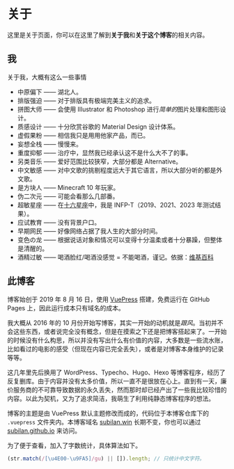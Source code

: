 # 关于

这里是关于页面，你可以在这里了解到**关于我**和**关于这个博客**的相关内容。

## 我

关于我，大概有这么一些事情

- 中原偏下 —— 湖北人。
- 排版强迫 —— 对于排版具有极端完美主义的追求。
- 拼图大师 —— 会使用 Illustrator 和 Photoshop 进行*简单的*图片处理和图形设计。
- 质感设计 —— 十分欣赏谷歌的 Material Design 设计体系。
- 虚假果粉 —— 相信我只是用用他家产品，而已。
- 妄想全栈 —— 慢慢来。
- 重度抑郁 —— 治疗中，显然我已经承认这不是什么大不了的事。
- 另类音乐 —— 爱好范围比较狭窄，大部分都是 Alternative。
- 中文敏感 —— 对中文歌的挑剔程度远大于其它语言，所以大部分听的都是外文歌。
- 是方块人 —— Minecraft 10 年玩家。
- 伪二次元 —— 可能会看那么几部番。
- 超敏星座 —— 在[十六星座](https://www.16personalities.com/ch/%E4%BA%BA%E6%A0%BC%E6%B5%8B%E8%AF%95)中，我是 INFP-T（2019、2021、2023 年测试结果）。
- 应试教育 —— 没有背景户口。
- 早期网民 —— 好像网络占据了我人生的大部分时间。
- 变色の龙 —— 根据说话对象和情况可以变得十分温柔或者十分暴躁，但整体是清醒的。
- 酒精过敏 —— 喝酒脸红/喝酒没感觉 = 不能喝酒，谨记。依据：[维基百科](https://zh.wikipedia.org/wiki/%E9%85%92%E7%B2%BE%E5%8F%8D%E5%BA%94)

## 此博客

博客始创于 2019 年 8 月 16 日，使用 [VuePress](https://vuepress.vuejs.org) 搭建，免费运行在 GitHub Pages 上，因此运行成本只有域名的成本。

我大概从 2016 年的 10 月份开始写博客，其实一开始的动机就是*跟风*。当初并不会这些东西，或者说完全没有概念，但是在摸索之下还是把博客搭起来了。一开始的时候没有什么构思，所以并没有写出什么有价值的内容，大多数是一些流水账，比如看过的电影的感受（但现在内容已完全丢失），或者是对博客本身维护的记录等等。

这几年里先后换用了 WordPress、Typecho、Hugo、Hexo 等博客程序，经历了反复删库。由于内容并没有太多价值，所以一直不是很放在心上。直到有一天，廉价服务商的不可靠导致数据的永久丢失，然而那时却已经产出了一些我比较珍惜的内容。以此为契机，又为了追求简洁，我萌生了利用纯静态博客程序的想法。

博客的主题是由 VuePress 默认主题修改而成的，代码位于本博客仓库下的 `.vuepress` 文件夹内。本博客域名 [subilan.win](https://subilan.win) 长期不变，你也可以通过 [subilan.github.io](https://subilan.github.io) 来访问。

为了便于查看，加入了字数统计，具体算法如下。

```javascript
(str.match(/[\u4E00-\u9FA5]/gu) || []).length; // 只统计中文字符。
```
